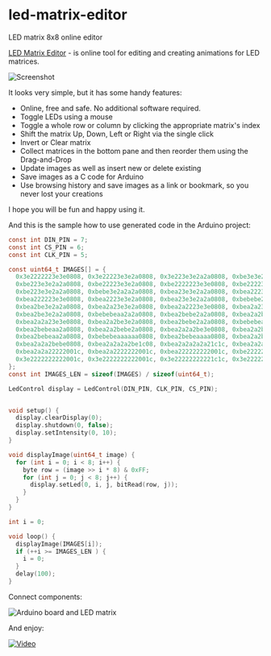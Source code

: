 # led-matrix-editor
LED matrix 8x8 online editor

[LED Matrix Editor](http://xantorohara.github.io/led-matrix-editor) - 
is online tool for editing and creating animations for LED matrices.

![Screenshot](https://dl.dropboxusercontent.com/u/5036450/arduino-howto/images/led-matrix-editor.png)

It looks very simple, but it has some handy features:

- Online, free and safe. No additional software required.
- Toggle LEDs using a mouse
- Toggle a whole row or column by clicking the appropriate matrix's index
- Shift the matrix Up, Down, Left or Right via the single click
- Invert or Clear matrix
- Collect matrices in the bottom pane and then reorder them using the Drag-and-Drop
- Update images as well as insert new or delete existing
- Save images as a C code for Arduino
- Use browsing history and save images as a link or bookmark, so you never lost your creations

I hope you will be fun and happy using it.

And this is the sample how to use generated code in the Arduino project:

```C
const int DIN_PIN = 7;
const int CS_PIN = 6;
const int CLK_PIN = 5;

const uint64_t IMAGES[] = {
  0x3e2222223e3e0808, 0x3e22223e3e2a0808, 0x3e223e3e2a2a0808, 0xbe3e3e2a2a2a0808,
  0xbe223e3e2a2a0808, 0xbe22223e3e2a0808, 0xbe2222223e3e0808, 0xbe22223e3e2a0808,
  0xbe223e3e2a2a0808, 0xbebe3e2a2a2a0808, 0xbea23e3e2a2a0808, 0xbea2223e3e2a0808,
  0xbea222223e3e0808, 0xbea2223e3e2a0808, 0xbea23e3e2a2a0808, 0xbebebe2a2a2a0808,
  0xbea2be3e2a2a0808, 0xbea2a23e3e2a0808, 0xbea2a2223e3e0808, 0xbea2a23e3e2a0808,
  0xbea2be3e2a2a0808, 0xbebebeaa2a2a0808, 0xbea2bebe2a2a0808, 0xbea2a2be3e2a0808,
  0xbea2a2a23e3e0808, 0xbea2a2be3e2a0808, 0xbea2bebe2a2a0808, 0xbebebeaaaa2a0808,
  0xbea2bebeaa2a0808, 0xbea2a2bebe2a0808, 0xbea2a2a2be3e0808, 0xbea2a2bebe2a0808,
  0xbea2bebeaa2a0808, 0xbebebeaaaaaa0808, 0xbea2bebeaaaa0808, 0xbea2a2bebeaa0808,
  0xbea2a2a2bebe0808, 0xbea2a2a2a2be1c08, 0xbea2a2a2a2a21c1c, 0xbea2a2a2a222001c,
  0xbea2a2a22222001c, 0xbea2a2222222001c, 0xbea222222222001c, 0xbe2222222222001c,
  0x3e2222222222001c, 0x3e2222222222001c, 0x3e22222222221c1c, 0x3e222222223e1c08
};
const int IMAGES_LEN = sizeof(IMAGES) / sizeof(uint64_t);

LedControl display = LedControl(DIN_PIN, CLK_PIN, CS_PIN);


void setup() {
  display.clearDisplay(0);
  display.shutdown(0, false);
  display.setIntensity(0, 10);
}

void displayImage(uint64_t image) {
  for (int i = 0; i < 8; i++) {
    byte row = (image >> i * 8) & 0xFF;
    for (int j = 0; j < 8; j++) {
      display.setLed(0, i, j, bitRead(row, j));
    }
  }
}

int i = 0;

void loop() {
  displayImage(IMAGES[i]);
  if (++i >= IMAGES_LEN ) {
    i = 0;
  }
  delay(100);
}
```

Connect components:

![Arduino board and LED matrix](https://dl.dropboxusercontent.com/u/5036450/arduino-howto/videos/MAH02145_960x540.jpg)


And enjoy:

[![Video](https://dl.dropboxusercontent.com/u/5036450/arduino-howto/videos/MAH02147_960x540.jpg)](https://dl.dropboxusercontent.com/u/5036450/arduino-howto/videos/MAH02147_960x540.mp4)
